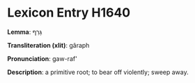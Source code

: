 # Lexicon Entry H1640

**Lemma**: גָּרַף

**Transliteration (xlit)**: gâraph

**Pronunciation**: gaw-raf'

**Description**:
a primitive root; to bear off violently; sweep away.
